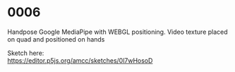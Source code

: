 # 0006

Handpose Google MediaPipe with WEBGL positioning. Video texture placed on quad and positioned on hands

Sketch here:   
https://editor.p5js.org/amcc/sketches/0l7wHosoD

